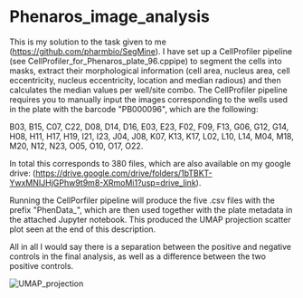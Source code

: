 # Phenaros_image_analysis

This is my solution to the task given to me (https://github.com/pharmbio/SegMine). I have set up a CellProfiler pipeline (see CellProfiler_for_Phenaros_plate_96.cppipe) to segment the cells into masks, extract their morphological information (cell area, nucleus area, cell eccentricity, nucleus eccentricity, location and median radious) and then calculates the median values per well/site combo.
The CellProfiler pipeline requires you to manually input the images corresponding to the wells used in the plate with the barcode "PB000096", which are the following:

  B03, B15, C07, C22, D08, D14, D16, E03, E23, F02, F09, F13, G06, G12, G14, H08, H11, H17, H19, I21, I23, J04, J08, K07, K13, K17, L02, L10, L14, M04, M18, M20, N12, N23, O05, O10, O17, O22. 
  
  In total this corresponds to 380 files, which are also available on my google drive: (https://drive.google.com/drive/folders/1bTBKT-YwxMNIJHjGPhw9t9m8-XRmoMi1?usp=drive_link).

  Running the CellPorfiler pipeline will produce the five .csv files with the prefix "PhenData_", which are then used together with the plate metadata in the attached Jupyter notebook.
  This produced the UMAP projection scatter plot seen at the end of this description. 

  All in all I would say there is a separation between the positive and negative controls in the final analysis, as well as a difference between the two positive controls.
  


![UMAP_projection](https://github.com/Kullenberg/Phenaros-Task/assets/169141280/896b2311-552e-4bc7-8693-e0e4cc3941d3)
